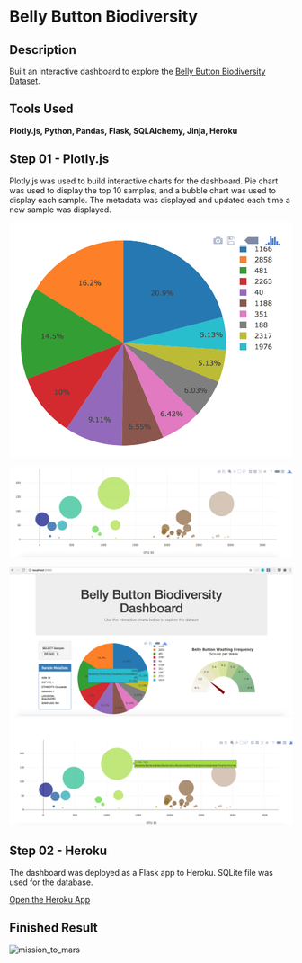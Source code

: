 # Belly Button Biodiversity

## Description
Built an interactive dashboard to explore the [Belly Button Biodiversity Dataset](http://robdunnlab.com/projects/belly-button-biodiversity/).

## Tools Used
**Plotly.js, Python, Pandas, Flask, SQLAlchemy, Jinja, Heroku**

## Step 01 - Plotly.js
Plotly.js was used to build interactive charts for the dashboard. Pie chart was used to display the top 10 samples, and a bubble chart was used to display each sample. The metadata was displayed and updated each time a new sample was displayed.

![PIE Chart](Images/pie_chart.png)

![Bubble Chart](Images/bubble_chart.png)

![Example Dashboard Page](Images/dashboard_part1.png)
![Example Dashboard Page](Images/dashboard_part2.png)

## Step 02 - Heroku

The dashboard was deployed as a Flask app to Heroku. SQLite file was used for the database.

[Open the Heroku App](https://yy-bb-biodiversity.herokuapp.com/)

## Finished Result
![mission_to_mars](Images/yuta_mars_screenshot.png)

